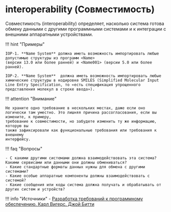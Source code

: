 # interoperability (Совместимость)

Совместимость (interoperability) определяет, насколько система готова обмену данными с другими программными системами и к интеграции с внешними аппаратными устройствами.


!!! hint "Примеры" 

    IOP-1. **Name System** должна иметь возможность импортировать любые допустимые структуры из программ <Name>
    (версии 13.0 или более ранней) и <Name001> (версии 5.0 или более ранней).

    IOP-2. **Name System**  должна иметь возможность импортировать любые химические структуры в кодировке SMILES (Simplified Molecular Input Line Entry Specification, то «есть спецификация упрощенного представления молекул в строке ввода»).

!!! attention "Внимание" 
    
    Не храните одно требование в нескольких местах, даже если оно логически там уместно. Это лишняя причина рассогласования, если вы измените, к примеру,
    требование к совместимости, но забудете изменить ту же информацию, которую вы
    также зафиксировали как функциональные требования или требования к внешнему
    интерфейсу.

!!! faq "Вопросы"

    - С какими другими системами должна взаимодействовать эта система?
    Какими сервисами или данными они должны обмениваться?
    - Какие стандартные форматы данных нужны для обмена с другими системами?
    - Какие особые аппаратные компоненты должны взаимодействовать с системой?
    - Какие сообщения или коды система должна получать и обрабатывать от
    других систем и устройств?

!!! info "Источники"
    - [Разработка требований к программному обеспечению. Карл Вигерс. Джой Битти](https://www.yakaboo.ua/ua/razrabotka-trebovanij-k-programmnomu-obespecheniju-3-e-izd-dopolnennoe.html)